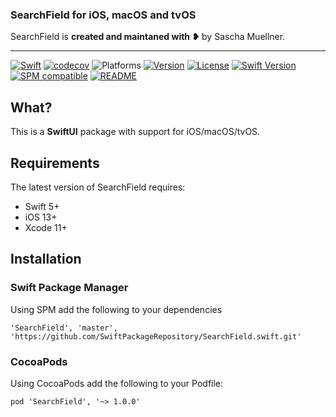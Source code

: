 ### SearchField for iOS, macOS and tvOS

SearchField is **created and maintaned with ❥** by Sascha Muellner.

---
[![Swift](https://github.com/SwiftPackageRepository/SearchField.swift/workflows/Swift/badge.svg?branch=main)](https://github.com/SwiftPackageRepository/SearchField.swift/actions)
[![codecov](https://codecov.io/gh/SwiftPackageRepository/SearchField.swift/branch/main/graph/badge.svg)](https://codecov.io/gh/SwiftPackageRepository/SearchField.swift)
![Platforms](https://img.shields.io/badge/platform-iOS%20%7C%20macOS%20%7C%20tvOS-lightgrey.svg)
[![Version](https://img.shields.io/cocoapods/v/SearchField.svg?style=flat)](https://cocoapods.org/pods/SearchField)
[![License](https://img.shields.io/cocoapods/l/SearchField.svg?style=flat)](https://github.com/SwiftPackageRepository/SearchField.swift/blob/main/LICENSE)
[![Swift Version](https://img.shields.io/badge/swift-5.4-green.svg?style=flat)](https://developer.apple.com/swift)
[![SPM compatible](https://img.shields.io/badge/SPM-compatible-green.svg?style=flat)](https://github.com/apple/swift-package-manager)
[![README](https://img.shields.io/badge/-README-blue)](https://SwiftPackageRepository.github.io/SearchField.swift)

## What?
This is a **SwiftUI** package with support for iOS/macOS/tvOS.

## Requirements

The latest version of SearchField requires:

- Swift 5+
- iOS 13+
- Xcode 11+

## Installation

### Swift Package Manager
Using SPM add the following to your dependencies

``` 'SearchField', 'master', 'https://github.com/SwiftPackageRepository/SearchField.swift.git' ```

### CocoaPods
Using CocoaPods add the following to your Podfile:

```pod 'SearchField', '~> 1.0.0'```
